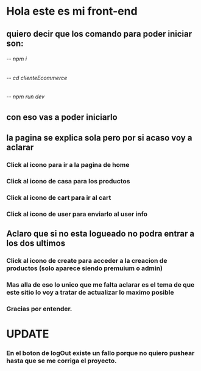 <h1>Hola este es mi front-end</h1>

## quiero decir que los comando para poder iniciar son:

<h6> -- npm i </h6>
<h6> -- cd clienteEcommerce </h6>
<h6> -- npm run dev </h6>

## con eso vas a poder iniciarlo

## la pagina se explica sola pero por si acaso voy a aclarar

### Click al icono para ir a la pagina de home

### Click al icono de casa para los productos
### Click al icono de cart para ir al cart
### Click al icono de user para enviarlo al user info

## Aclaro que si no esta logueado no podra entrar a los dos ultimos

### Click al icono de create para acceder a la creacion de productos (solo aparece siendo premuium o admin)

### Mas alla de eso lo unico que me falta aclarar es el tema de que este sitio lo voy a tratar de actualizar lo maximo posible 
### Gracias por entender.

# UPDATE

### En el boton de logOut existe un fallo porque no quiero pushear hasta que se me corriga el proyecto.
